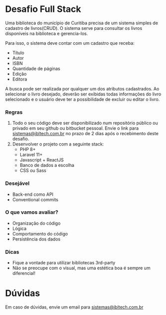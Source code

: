 # Desafio Full Stack

Uma biblioteca do município de Curitiba precisa de um sistema simples de cadastro de livros(CRUD). O sistema serve para consultar os livros disponíveis na biblioteca e gerencia-los.

Para isso, o sistema deve contar com um cadastro que receba:
  - Título
  - Autor
  - ISBN
  - Quantidade de páginas
  - Edição
  - Editora

A busca pode ser realizada por qualquer um dos atributos cadastrados. Ao selecionar o livro desejado, deverão ser exibidas todas informações do livro selecionado e o usuário deve ter a possibilidade de excluir ou editar o livro.

### Regras
  1. Todo o seu código deve ser disponibilizado num repositório público ou privado em seu github ou bitbucket pessoal. Envie o link para sistemas@ibltech.com.br no prazo de 2 dias após o recebimento deste desafio.
  2. Desenvolver o projeto com a seguinte stack:
      - PHP 8+
      - Laravel 11+
      - Javascript + ReactJS
      - Banco de dados a escolha
      - CSS ou Sass

### Desejável
  - Back-end como API
  - Conventional commits

### O que vamos avaliar?
  - Organização do código
  - Lógica
  - Comportamento do código
  - Persistência dos dados

### Dicas
  - Fique a vontade para utilizar bibliotecas 3rd-party
  - Não se preocupe com o visual, mas uma estética boa é sempre um diferencial!

# Dúvidas
Em caso de dúvidas, envie um email para sistemas@ibltech.com.br

